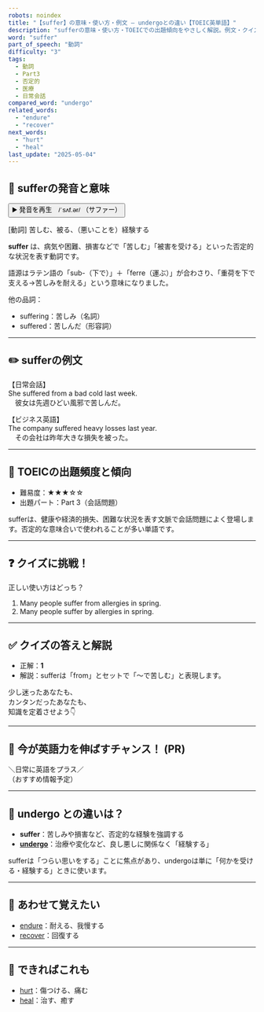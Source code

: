 ```yaml
---
robots: noindex
title: "【suffer】の意味・使い方・例文 ― undergoとの違い【TOEIC英単語】"
description: "sufferの意味・使い方・TOEICでの出題傾向をやさしく解説。例文・クイズ付きでundergoとの違いもわかりやすく学べます。"
word: "suffer"
part_of_speech: "動詞"
difficulty: "3"
tags:
  - 動詞
  - Part3
  - 否定的
  - 医療
  - 日常会話
compared_word: "undergo"
related_words:
  - "endure"
  - "recover"
next_words:
  - "hurt"
  - "heal"
last_update: "2025-05-04"
---
```


## 🔰 sufferの発音と意味

<button class="play-audio" onclick="playTTS('suffer')">
  <span class="play-audio-main">
    ▶️ 発音を再生　/ˈsʌf.ər/
  </span>
  <span class="play-audio-sub">
    （サファー）
  </span>
</button>

[動詞] 苦しむ、被る、（悪いことを）経験する

**suffer** は、病気や困難、損害などで「苦しむ」「被害を受ける」といった否定的な状況を表す動詞です。

語源はラテン語の「sub-（下で）」＋「ferre（運ぶ）」が合わさり、「重荷を下で支える→苦しみを耐える」という意味になりました。

他の品詞：  
- suffering：苦しみ（名詞）
- suffered：苦しんだ（形容詞）

---

## ✏️ sufferの例文

【日常会話】  
She suffered from a bad cold last week.  
　彼女は先週ひどい風邪で苦しんだ。

【ビジネス英語】  
The company suffered heavy losses last year.  
　その会社は昨年大きな損失を被った。

---

## 🎯 TOEICの出題頻度と傾向

- 難易度：★★★☆☆
- 出題パート：Part 3（会話問題）

sufferは、健康や経済的損失、困難な状況を表す文脈で会話問題によく登場します。否定的な意味合いで使われることが多い単語です。

---

## ❓ クイズに挑戦！

正しい使い方はどっち？

1. Many people suffer from allergies in spring.  
2. Many people suffer by allergies in spring.

---

## ✅ クイズの答えと解説

- 正解：**1**
- 解説：sufferは「from」とセットで「～で苦しむ」と表現します。

少し迷ったあなたも、  
カンタンだったあなたも、  
知識を定着させよう👇️

---

## 🚀 今が英語力を伸ばすチャンス！ (PR)

<div class="info-center">
＼日常に英語をプラス／<br>  
（おすすめ情報予定）
</div>

---

## 🤔  undergo との違いは？

- **suffer**：苦しみや損害など、否定的な経験を強調する
- **[undergo](/undergo)**：治療や変化など、良し悪しに関係なく「経験する」

sufferは「つらい思いをする」ことに焦点があり、undergoは単に「何かを受ける・経験する」ときに使います。

---

## 🧩 あわせて覚えたい

- [endure](/endure)：耐える、我慢する
- [recover](/recover)：回復する

---

## 📖 できればこれも

- [hurt](/hurt)：傷つける、痛む
- [heal](/heal)：治す、癒す

<!-- cvid: aid10_bid23 -->
